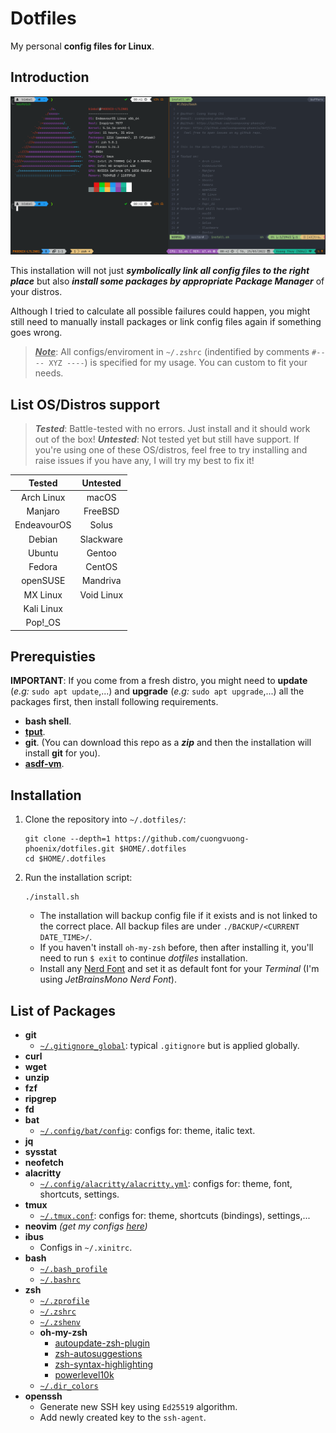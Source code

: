 # Dotfiles

My personal **config files for Linux**.

## Introduction

![Demo Image](./.github/images/demo.png)

This installation will not just **_symbolically link all config files to the right place_** but also **_install some packages by appropriate Package Manager_** of your distros.

Although I tried to calculate all possible failures could happen, you might still need to manually install packages or link config files again if something goes wrong.

> <u>**_Note_**</u>: All configs/enviroment in `~/.zshrc` (indentified by comments `#---- XYZ ----`) is specified for my usage. You can custom to fit your needs.

## List OS/Distros support

> **_Tested_**: Battle-tested with no errors. Just install and it should work out of the box!
> **_Untested_**: Not tested yet but still have support. If you're using one of these OS/distros, feel free to try installing and raise issues if you have any, I will try my best to fix it!

| **Tested**  | **Untested** |
| :---------: | :----------: |
| Arch Linux  |    macOS     |
|   Manjaro   |   FreeBSD    |
| EndeavourOS |    Solus     |
|   Debian    |  Slackware   |
|   Ubuntu    |    Gentoo    |
|   Fedora    |    CentOS    |
|  openSUSE   |   Mandriva   |
|  MX Linux   |  Void Linux  |
| Kali Linux  |              |
|  Pop!\_OS   |              |

## Prerequisties

**IMPORTANT**: If you come from a fresh distro, you might need to **update** (_e.g:_ `sudo apt update`,...) and **upgrade** (_e.g:_ `sudo apt upgrade`,...) all the packages first, then install following requirements.

- **bash shell**.
- [**tput**](https://command-not-found.com/tput).
- **git**. (You can download this repo as a _**zip**_ and then the installation will install **git** for you).
- [**asdf-vm**](https://asdf-vm.com/guide/getting-started.html).

## Installation

1. Clone the repository into `~/.dotfiles/`:

   ```shell
   git clone --depth=1 https://github.com/cuongvuong-phoenix/dotfiles.git $HOME/.dotfiles
   cd $HOME/.dotfiles
   ```

2. Run the installation script:

   ```shell
   ./install.sh
   ```

   - The installation will backup config file if it exists and is not linked to the correct place. All backup files are under `./BACKUP/<CURRENT DATE_TIME>/`.
   - If you haven't install `oh-my-zsh` before, then after installing it, you'll need to run `$ exit` to continue _dotfiles_ installation.
   - Install any [Nerd Font](https://github.com/ryanoasis/nerd-fonts) and set it as default font for your _Terminal_ (I'm using _JetBrainsMono Nerd Font_).

## List of Packages

- **git**
  - [`~/.gitignore_global`](./git/.gitignore_global): typical `.gitignore` but is applied globally.
- **curl**
- **wget**
- **unzip**
- **fzf**
- **ripgrep**
- **fd**
- **bat**
  - [`~/.config/bat/config`](./.config/bat/config): configs for: theme, italic text.
- **jq**
- **sysstat**
- **neofetch**
- **alacritty**
  - [`~/.config/alacritty/alacritty.yml`](./.config/alacritty/alacritty.yml): configs for: theme, font, shortcuts, settings.
- **tmux**
  - [`~/.tmux.conf`](./terminal/.tmux.conf): configs for: theme, shortcuts (bindings), settings,...
- **neovim** _(get my configs [here](https://github.com/cuongvuong-phoenix/neovim-config))_
- **ibus**
  - Configs in `~/.xinitrc`.
- **bash**
  - [`~/.bash_profile`](./shell/.bash_profile)
  - [`~/.bashrc`](./shell/.bashrc)
- **zsh**
  - [`~/.zprofile`](./shell/.zprofile)
  - [`~/.zshrc`](./shell/.zshrc)
  - [`~/.zshenv`](./shell/.zshenv)
  - **oh-my-zsh**
    - [autoupdate-zsh-plugin](https://github.com/TamCore/autoupdate-oh-my-zsh-plugins)
    - [zsh-autosuggestions](https://github.com/zsh-users/zsh-autosuggestions)
    - [zsh-syntax-highlighting](https://github.com/zsh-users/zsh-syntax-highlighting)
    - [powerlevel10k](https://github.com/romkatv/powerlevel10k)
  - [`~/.dir_colors`](./shell/.dir_colors)
- **openssh**
  - Generate new SSH key using `Ed25519` algorithm.
  - Add newly created key to the `ssh-agent`.
